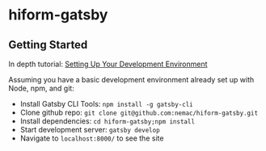 # hiform-gatsby

## Getting Started

In depth tutorial: [Setting Up Your Development Environment](https://www.gatsbyjs.org/tutorial/part-zero/)

Assuming you have a basic development environment already set up with Node, npm, and git: 
* Install Gatsby CLI Tools: ```npm install -g gatsby-cli```
* Clone github repo: ```git clone git@github.com:nemac/hiform-gatsby.git```
* Install dependencies: ```cd hiform-gatsby;npm install```
* Start development server: ```gatsby develop```
* Navigate to ```localhost:8000/``` to see the site
